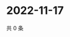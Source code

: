 # 2022-11-17

共 0 条

<!-- BEGIN WEIBO -->
<!-- 最后更新时间 Thu Nov 17 2022 11:11:09 GMT+0800 (China Standard Time) -->

<!-- END WEIBO -->
